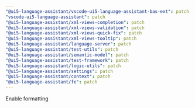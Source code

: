 ```yaml
---
"@ui5-language-assistant/vscode-ui5-language-assistant-bas-ext": patch
"vscode-ui5-language-assistant": patch
"@ui5-language-assistant/xml-views-completion": patch
"@ui5-language-assistant/xml-views-validation": patch
"@ui5-language-assistant/xml-views-quick-fix": patch
"@ui5-language-assistant/xml-views-tooltip": patch
"@ui5-language-assistant/language-server": patch
"@ui5-language-assistant/test-utils": patch
"@ui5-language-assistant/semantic-model": patch
"@ui5-language-assistant/test-framework": patch
"@ui5-language-assistant/logic-utils": patch
"@ui5-language-assistant/settings": patch
"@ui5-language-assistant/context": patch
"@ui5-language-assistant/fe": patch
---
```


Enable formatting

